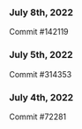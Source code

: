 ### July 8th, 2022

Commit #142119

### July 5th, 2022

Commit #314353


### July 4th, 2022

Commit #72281
